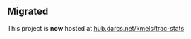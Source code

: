 
Migrated
------

This project is **now** hosted at [hub.darcs.net/kmels/trac-stats](http://hub.darcs.net/kmels/trac-stats)